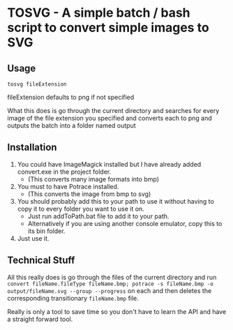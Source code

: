 TOSVG - A simple batch / bash script to convert simple images to SVG
============================================================

Usage
------------

``tosvg fileExtension``

fileExtension defaults to png if not specified

What this does is go through the current directory and searches for every image of the file extension you specified and converts each to png and outputs the batch into a folder named output

Installation
-------------

1. You could have ImageMagick installed but I have already added convert.exe in the project folder.
	* (This converts many image formats into bmp)
2. You must to have Potrace installed.
	* (This converts the image from bmp to svg)
3. You should probably add this to your path to use it without having to copy it to every folder you want to use it on.
	* Just run addToPath.bat file to add it to your path.
	* Alternatively if you are using another console emulator, copy this to its bin folder.
4. Just use it.

Technical Stuff
---------------

All this really does is go through the files of the current directory and run ``convert fileName.fileType fileName.bmp; potrace -s fileName.bmp -o output/fileName.svg --group --progress`` on each and then deletes the corresponding transitionary ``fileName.bmp`` file.

Really is only a tool to save time so you don't have to learn the API and have a straight forward tool.